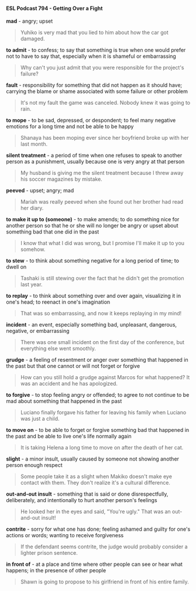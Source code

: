 #### ESL Podcast 794 - Getting Over a Fight

**mad** - angry; upset

> Yuhiko is very mad that you lied to him about how the car got damaged.

**to admit** - to confess; to say that something is true when one would prefer not to
have to say that, especially when it is shameful or embarrassing

> Why can't you just admit that you were responsible for the project's failure?

**fault** - responsibility for something that did not happen as it should have;
carrying the blame or shame associated with some failure or other problem

> It's not my fault the game was canceled. Nobody knew it was going to rain.

**to mope** - to be sad, depressed, or despondent; to feel many negative emotions
for a long time and not be able to be happy

> Shanaya has been moping ever since her boyfriend broke up with her last
month.

**silent treatment** - a period of time when one refuses to speak to another person
as a punishment, usually because one is very angry at that person

> My husband is giving me the silent treatment because I threw away his soccer
magazines by mistake.

**peeved** - upset; angry; mad

> Mariah was really peeved when she found out her brother had read her diary.

**to make it up to (someone)** - to make amends; to do something nice for
another person so that he or she will no longer be angry or upset about
something bad that one did in the past

> I know that what I did was wrong, but I promise I'll make it up to you somehow.

**to stew** - to think about something negative for a long period of time; to dwell on

> Tashaki is still stewing over the fact that he didn't get the promotion last year.

**to replay** - to think about something over and over again, visualizing it in one's
head; to reenact in one's imagination

> That was so embarrassing, and now it keeps replaying in my mind!

**incident** - an event, especially something bad, unpleasant, dangerous, negative,
or embarrassing

> There was one small incident on the first day of the conference, but everything
else went smoothly.

**grudge** - a feeling of resentment or anger over something that happened in the
past but that one cannot or will not forget or forgive

> How can you still hold a grudge against Marcos for what happened? It was an
accident and he has apologized.

**to forgive** - to stop feeling angry or offended; to agree to not continue to be mad
about something that happened in the past

> Luciano finally forgave his father for leaving his family when Luciano was just a
child.

**to move on** - to be able to forget or forgive something bad that happened in the
past and be able to live one's life normally again

> It is taking Helena a long time to move on after the death of her cat.

**slight** - a minor insult, usually caused by someone not showing another person
enough respect

> Some people take it as a slight when Makiko doesn't make eye contact with
them. They don't realize it's a cultural difference.

**out-and-out insult** - something that is said or done disrespectfully, deliberately,
and intentionally to hurt another person's feelings

> He looked her in the eyes and said, "You're ugly." That was an out-and-out
insult!

**contrite** - sorry for what one has done; feeling ashamed and guilty for one's
actions or words; wanting to receive forgiveness

> If the defendant seems contrite, the judge would probably consider a lighter
prison sentence.

**in front of** - at a place and time where other people can see or hear what
happens; in the presence of other people

> Shawn is going to propose to his girlfriend in front of his entire family.

